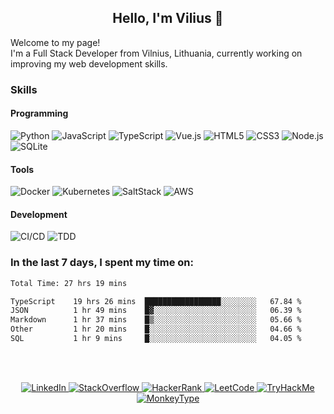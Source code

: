 <h2 align=center>Hello, I'm Vilius 👋</h2>
Welcome to my page!<br>
I'm a Full Stack Developer from Vilnius, Lithuania, currently working on improving my web development skills.

### Skills
#### Programming

![Python] ![JavaScript] ![TypeScript] ![Vue.js] ![HTML5] ![CSS3] ![Node.js] ![SQLite]

[Python]: https://img.shields.io/badge/Python-3670A0?style=flat&logo=python&logoColor=ffdd54
[JavaScript]: https://shields.io/badge/JavaScript-F7DF1E?logo=JavaScript&logoColor=000&style=flat
[TypeScript]: https://img.shields.io/badge/TypeScript-007ACC?logo=typescript&logoColor=white
[Vue.js]: https://img.shields.io/badge/Vue.js-35495E?style=flat&logo=vuedotjs&logoColor=4FC08D
[HTML5]: https://img.shields.io/badge/HTML-%23E34F26.svg?style=flat&logo=html5&logoColor=white
[CSS3]: https://img.shields.io/badge/CSS-%231572B6.svg?style=flat&logo=css3&logoColor=white
[Node.js]: https://img.shields.io/badge/Node.js-0D121C?style=flat&logo=node.js&logoColor=5FA04E
[SQLite]: https://img.shields.io/badge/SQLite-003B57?style=flat&logo=sqlite&logoColor=66B0E4

#### Tools

![Docker] ![Kubernetes] ![SaltStack] ![AWS]

[Docker]: https://img.shields.io/badge/Docker-2496ED?style=flat&logo=docker&logoColor=fff
[Kubernetes]: https://img.shields.io/badge/Kubernetes-326CE5?style=flat&logo=kubernetes&logoColor=fff
[SaltStack]: https://img.shields.io/badge/SaltStack-57BCAD?style=flat&logo=salt-project&logoColor=fff
[AWS]: https://img.shields.io/badge/AWS-232F3E?style=flat&logo=amazon-web-services&logoColor=EC912D

#### Development

![CI/CD] ![TDD]

[CI/CD]: https://img.shields.io/badge/CI/CD-193446?style=flat&logoColor=EC912D
[TDD]: https://img.shields.io/badge/TDD-193446?style=flat&logoColor=EC912D

### In the last 7 days, I spent my time on:
<!--START_SECTION:waka-->

```txt
Total Time: 27 hrs 19 mins

TypeScript    19 hrs 26 mins  █████████████████░░░░░░░░   67.84 %
JSON          1 hr 49 mins    █▓░░░░░░░░░░░░░░░░░░░░░░░   06.39 %
Markdown      1 hr 37 mins    █▒░░░░░░░░░░░░░░░░░░░░░░░   05.66 %
Other         1 hr 20 mins    █░░░░░░░░░░░░░░░░░░░░░░░░   04.66 %
SQL           1 hr 9 mins     █░░░░░░░░░░░░░░░░░░░░░░░░   04.05 %
```

<!--END_SECTION:waka-->
<br><br>

<p align=center>
  <a href="https://www.linkedin.com/in/vilius1">
    <img alt="LinkedIn" src="https://img.shields.io/badge/vilius1-0A66C2?logo=linkedin&logoColor=fff">
  </a>
  <a href="https://stackoverflow.com/users/8677878">
    <img alt="StackOverflow" src="https://img.shields.io/badge/-FE7A16?logo=stack-overflow&logoColor=white">
  </a>
  <a href="https://www.hackerrank.com/profile/vilius1">
    <img alt="HackerRank" src="https://img.shields.io/badge/vilius1-0E141E?logo=hackerrank&logoColor=2EC866">
  </a>
  <a href="https://leetcode.com/vilius1">
    <img alt="LeetCode" src="https://img.shields.io/badge/dynamic/json?labelColor=black&color=%23ffa116&label=solved&query=solvedOverTotal&url=https%3A%2F%2Fleetcode-badge.vercel.app%2Fapi%2Fusers%2Fvilius1&logo=leetcode&logoColor=yellow">
  </a>
  <a href="https://tryhackme.com/p/v11">
    <img alt="TryHackMe" src="https://img.shields.io/badge/dynamic/json?url=https%3A%2F%2Ftryhackme.com%2Fapi%2Fuser%2Frank%2Fv1&query=userRank&logo=tryhackme&logoColor=C11111&label=rank&labelColor=1C2538&color=6E9A23">
  </a>
  <a href="https://monkeytype.com/profile/v11">
    <img alt="MonkeyType" src="https://img.shields.io/badge/98-E2B714?logo=monkeytype&logoColor=E2B714&label=wpm&logo-color=E2B714">
  </a>
</p>
